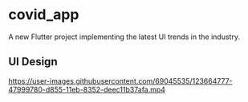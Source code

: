 # covid_app

A new Flutter project implementing the latest UI trends in the industry.

## UI Design



https://user-images.githubusercontent.com/69045535/123664777-47999780-d855-11eb-8352-deec11b37afa.mp4


